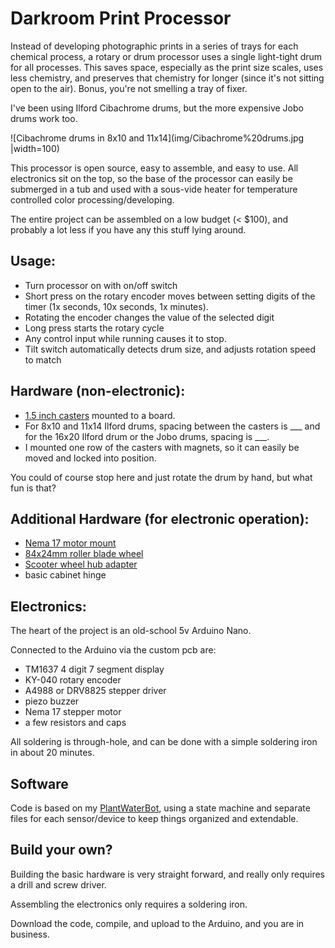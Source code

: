 # Darkroom Print Processor

Instead of developing photographic prints in a series of trays for each chemical process, a 
rotary or drum processor uses a single light-tight drum for all processes.  This saves space,
especially as the print size scales, uses less chemistry, and preserves that chemistry for
longer (since it's not sitting open to the air).  Bonus, you're not smelling a tray of fixer.

I've been using Ilford Cibachrome drums, but the more expensive Jobo drums work too.

![Cibachrome drums in 8x10 and 11x14](img/Cibachrome%20drums.jpg |width=100)

This processor is open source, easy to assemble, and easy to use.  All electronics sit on the top,
so the base of the processor can easily be submerged in a tub and used with a sous-vide heater for
temperature controlled color processing/developing.

The entire project can be assembled on a low budget (< $100), and probably a lot less if you 
have any this stuff lying around.


## Usage:
 - Turn processor on with on/off switch
 - Short press on the rotary encoder moves between setting digits of the timer (1x seconds, 10x
seconds, 1x minutes).
 - Rotating the encoder changes the value of the selected digit
 - Long press starts the rotary cycle
 - Any control input while running causes it to stop.
 - Tilt switch automatically detects drum size, and adjusts rotation speed to match


## Hardware (non-electronic):

 - [1.5 inch casters](https://www.amazon.com/gp/product/B09V74CMRQ/ref=ppx_yo_dt_b_search_asin_title?ie=UTF8&psc=1) mounted to a board.
 - For 8x10 and 11x14 Ilford drums, spacing between the casters is ___ and for the 16x20 Ilford drum or the Jobo drums, spacing is ___.
 - I mounted one row of the casters with magnets, so it can easily be moved and locked into position.

You could of course stop here and just rotate the drum by hand, but what fun is that?

## Additional Hardware (for electronic operation):

 - [Nema 17 motor mount](https://www.pololu.com/product/2266)
 - [84x24mm roller blade wheel](https://www.pololu.com/product/3275)
 - [Scooter wheel hub adapter](https://www.pololu.com/product/2673)
 - basic cabinet hinge

## Electronics:

The heart of the project is an old-school 5v Arduino Nano.

Connected to the Arduino via the custom pcb are:

 - TM1637 4 digit 7 segment display
 - KY-040 rotary encoder
 - A4988 or DRV8825 stepper driver
 - piezo buzzer
 - Nema 17 stepper motor
 - a few resistors and caps 

All soldering is through-hole, and can be done with a simple soldering iron in about 20 minutes.


## Software

Code is based on my [PlantWaterBot](https://github.com/brianssparetime/PlantWaterBot), using a state machine and separate files for each
sensor/device to keep things organized and extendable.


## Build your own?

Building the basic hardware is very straight forward, and really only requires a drill and screw driver.

Assembling the electronics only requires a soldering iron.

Download the code, compile, and upload to the Arduino, and you are in business.


